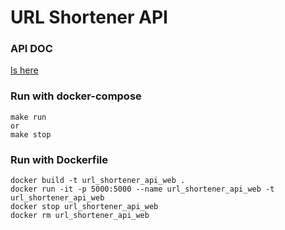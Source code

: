# URL Shortener API

### API DOC

[Is here](api/README.md)

### Run with docker-compose

```
make run
or 
make stop
```

### Run with Dockerfile
```
docker build -t url_shortener_api_web .
docker run -it -p 5000:5000 --name url_shortener_api_web -t url_shortener_api_web
docker stop url_shortener_api_web
docker rm url_shortener_api_web
```   